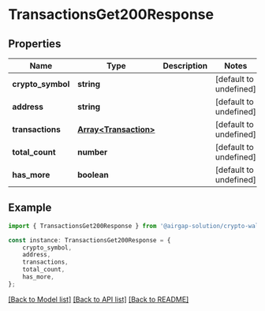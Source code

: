 # TransactionsGet200Response


## Properties

Name | Type | Description | Notes
------------ | ------------- | ------------- | -------------
**crypto_symbol** | **string** |  | [default to undefined]
**address** | **string** |  | [default to undefined]
**transactions** | [**Array&lt;Transaction&gt;**](Transaction.md) |  | [default to undefined]
**total_count** | **number** |  | [default to undefined]
**has_more** | **boolean** |  | [default to undefined]

## Example

```typescript
import { TransactionsGet200Response } from '@airgap-solution/crypto-wallet-rest';

const instance: TransactionsGet200Response = {
    crypto_symbol,
    address,
    transactions,
    total_count,
    has_more,
};
```

[[Back to Model list]](../README.md#documentation-for-models) [[Back to API list]](../README.md#documentation-for-api-endpoints) [[Back to README]](../README.md)
